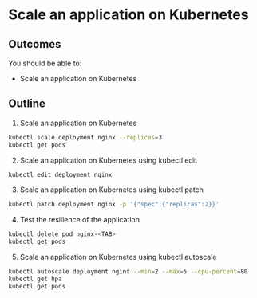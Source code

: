 # Scale an application on Kubernetes

## Outcomes

You should be able to:
- Scale an application on Kubernetes

## Outline

1. Scale an application on Kubernetes

```bash
kubectl scale deployment nginx --replicas=3
kubectl get pods
```

2. Scale an application on Kubernetes using kubectl edit

```bash
kubectl edit deployment nginx
```

3. Scale an application on Kubernetes using kubectl patch

```bash
kubectl patch deployment nginx -p '{"spec":{"replicas":2}}'
```

4. Test the resilience of the application

```bash
kubectl delete pod nginx-<TAB>
kubectl get pods
```

5. Scale an application on Kubernetes using kubectl autoscale

```bash
kubectl autoscale deployment nginx --min=2 --max=5 --cpu-percent=80
kubectl get hpa
kubectl get pods
```
